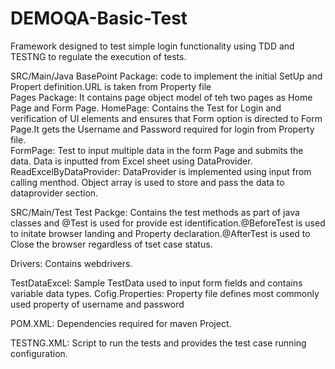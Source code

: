 # DEMOQA-Basic-Test
Framework designed to test simple login functionality using TDD and TESTNG to regulate the execution of tests.

SRC/Main/Java
BasePoint Package:
          code to implement the initial SetUp and Propert definition.URL is taken from Property file   
Pages Package:
          It contains page object model of teh two pages as Home Page and Form Page.
HomePage: 
          Contains the Test for Login and verification of UI elements and ensures that Form option is directed to Form Page.It gets the Username and Password required for login from Property file.        
FormPage: 
          Test to input multiple data in the form Page and submits the data. Data is inputted from Excel sheet using DataProvider.
ReadExcelByDataProvider: 
          DataProvider is implemented using input from calling menthod. Object array is used to store and pass the data to dataprovider section.

SRC/Main/Test
Test Packge:
          Contains the test methods as part of java classes and @Test is used for provide est identification.@BeforeTest is used to initate browser landing and Property declaration.@AfterTest is used to Close the browser regardless of tset case status.

Drivers:
          Contains webdrivers.
          
TestDataExcel:
          Sample TestData used to input form fields and contains variable data types.
Cofig.Properties:
          Property file defines most commonly used property of username and password
          
 POM.XML:
          Dependencies required for maven Project.
          
TESTNG.XML:
          Script to run the tests and provides the test case running configuration.
          
         





